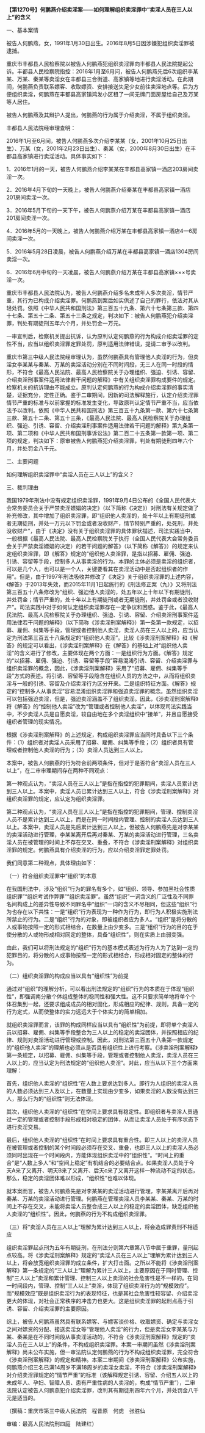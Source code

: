 **【第1270号】何鹏燕介绍卖淫案——如何理解组织卖淫罪中“卖淫人员在三人以上”的含义**

一、基本案情

被告人何鹏燕，女，1991年1月30日出生。2016年8月5日因涉嫌犯组织卖淫罪被逮捕。

重庆市丰都县人民检察院以被告人何鹏燕犯组织卖淫罪向丰都县人民法院提起公诉。丰都县人民检察院指控：2016年1月至6月问，被告人何鹏燕先后6次组织李某某、万某、秦某等卖淫女在丰都县三合街道、高家镇等地进行卖淫活动。在此期间，何鹏燕负责联系嫖客、收取嫖资、安排接送失足少女前往卖淫地点等。后为方便组织卖淫，何鹏燕在丰都县高家镇鸿发小区租了一间无牌门面房屋给自己及万某等人居住。

被告人何鹏燕及其辩护人提出，何鹏燕的行为属于介绍卖淫，不属于组织卖淫。

丰都县人民法院经审理查明：

2016年1月至6月间，被告人何鹏燕多次介绍李某某（女，2001年10月25日出生）、万某（女，2001年2月23日出生）、秦某（女，2000年8月30日出生）在丰都县高家镇进行卖淫活动。具体事实如下：

1．2016年1月的一天，被告人何鹏燕介绍李某某在丰都县高家镇一酒店203房间卖淫一次。

2．2016年4月下旬的一天晚上，被告人何鹏燕介绍秦某在丰都县高家镇一酒店201房间卖淫一次。

3．2016年5月下旬的一天下午，被告人何鹏燕介绍万某在丰都县高家镇一酒店201房间卖淫一次。

4．2016年5月的一天晚上，被告人何鹏燕介绍万某在丰都县高家镇一酒店4—6房间卖淫一次。

5．2016年5月28日凌晨，被告人何鹏燕介绍万某在丰都县高家镇一酒店1304房间卖淫一次。

6．2016年6月中旬的一天凌晨，被告人何鹏燕介绍万某在丰都县高家镇×××号卖淫一次。

重庆市丰都县人民法院认为，被告人何鹏燕介绍多名未成年人多次卖淫，情节严重，其行为已构成介绍卖淫罪。何鹏燕到案后如实供述了自己的罪行，依法对其从轻处罚。依照《中华人民共和国刑法》第三百五十九条、第六十七条第三款、第四十七条、第五十二条、第五十三条之规定，判决如下：被告人何鹏燕犯介绍卖淫罪，判处有期徒刑五年六个月，并处罚金一万元。

一审宣判后，检察机关提出抗诉，认为原判认定何鹏燕的行为构成介绍卖淫罪的定性不当，应当以组织卖淫罪定罪处罚，原判适用法律错误，提请二审予以改判。

重庆市第三中级人民法院经审理认为，虽然何鹏燕具有管理他人卖淫的行为，但卖淫女李某某与秦某、万某的卖淫活动分别在不同时间段，无三人在同一时段的情形，不符合《最高人民法院、最高人民检察院关于办理组织、强迫、引诱、容留、介绍卖淫刑事案件适用法律若干问题的解释》中有关组织卖淫罪构成要件的规定。检察机关的抗诉理由不能成立。原判认定何鹏燕的行为构成介绍卖淫罪的事实清楚，证据充分，定性正确。鉴于二审期间，因新的司法解释施行，认定介绍卖淫罪情节严重的标准与以前掌握的标准发生变化，导致原判认定情节严重不当，应当依法予以改判。依照《中华人民共和国刑法》第三百五十九条第一款、第六十七条第三款、第五十二条、第五十三条，《最高人民法院、最高人民检察院关于办理组织、强迫、引诱、容留、介绍卖淫刑事案件适用法律若干问题的解释》第九条第一项、第二项和《中华人民共和国刑事诉讼法》第二百二十五条第一款第一项、第二项的规定，判决如下：原审被告人何鹏燕犯介绍卖淫罪，判处有期徒刑四年六个月，并处罚金八千元。

二、主要问题

如何理解组织卖淫罪中“卖淫人员在三人以上”的含义？

三、裁判理由

我国1979年刑法中没有规定组织卖淫罪，1991年9月4日公布的《全国人民代表大会常务委员会关于严禁卖淫嫖娼的决定》（以下简称《决定》）对刑法有关规定做了补充修改，其中增加了组织卖淫罪，即“组织他人卖淫的，处十年以上有期徒刑或者无期徒刑，并处一万元以下罚金或者没收财产，情节特别严重的，处死刑，并处没收财产”，由于《决定》没有关于组织卖淫罪的具体罪状描述，司法实践当中，一般根据《最高人民法院、最高人民检察院关于执行（全国人民代表大会常务委员会关于严禁卖淫嫖娼的决定）的若干问题的解答》（以下简称《解答》）的规定来认定组织卖淫罪，即《解答》规定的“组织他人卖淫罪，是指以招募、雇佣、强迫、引诱、容留等手段，控制多人从事卖淫的行为。本罪的主体必须是卖淫的组织者，可以是几个人，也可以是一个人，关键要看其在卖淫活动中是否起组织者的作用”。但是，由于1997年刑法吸收并修改了《决定》关于组织卖淫罪的上述内容，《解答》于2013年失效，而2015年11月1日起施行的《刑法修正案（九）》又将刑法第三百五十八条修改为“组织、强迫他人卖淫的，处五年以上十年以下有期徒刑，并处罚金；情节严重的，处十年以上有期徒刑或者无期徒刑，并处罚金或者没收财产”。司法实践中对于如何认定组织卖淫罪存在一定争议和困惑。鉴于此，《最高人民法院、最高人民检察院关于办理组织、强迫、引诱、容留、介绍卖淫刑事案件适用法律若干问题的解释》（以下简称《涉卖淫刑案解释》）第一条第一款规定，以招募、雇佣、纠集等手段，管理或者控制他人卖淫，卖淫人员在三人以上的，应当认定为刑法第三百五十八条规定的“组织他人卖淫”。比较《涉卖淫刑案解释》和《解答》的规定可以看出，《涉卖淫刑案解释》在《解答》的基础上对“组织他人卖淫”的含义进行了修改，主要体现在两个方面：一是组织行为方面。《解答》规定的“以招募、雇佣、强迫、引诱、容留等手段”容易混淆引诱、容留、介绍卖淫罪与组织卖淫罪的概念，因此，《涉卖淫刑案解释》采用了“招募、雇佣、纠集等手段”方式的表述。将引诱、容留等手段隐含在组织人员的方法之中，从而将组织卖淫与一般的引诱、容留及介绍卖淫行为区分开来。二是组织特征方面。《解答》规定的“控制多人从事卖淫”容易混淆组织卖淫罪和强迫卖淫罪的概念。虽然组织卖淫可以包括强迫卖淫，但是，强迫卖淫涵盖不了组织卖淫。因此，《涉卖淫刑案解释》将《解答》的“控制他人卖淫”改为“管理或者控制他人卖淫”，以体现司法实践当中，不少卖淫人员是自愿卖淫，较自由地在多个卖淫组织中“接单”，并且自愿接受组织者管理的现实情况。

根据《涉卖淫刑案解释》的上述规定，构成组织卖淫罪应当同时具备以下三个条件：（1）组织者对卖淫人员采用了招募、雇佣、纠集等手段；（2）组织者具有管理或者控制他人卖淫的行为；（3）卖淫人员达到三人以上。

本案中，被告人何鹏燕的行为符合前两项条件，但对于是否符合“卖淫人员在三人以上”，在二审审理期间存在两种不同观点：

第一种观点认为，“卖淫人员在三人以上”是指在指控的犯罪期间，卖淫人员累计达到三人以上。本案中，卖淫人员已累计达到三人以上，符合《涉卖淫刑案解释》对组织卖淫罪的规定，应认定为组织卖淫罪。

第二种观点认为，“卖淫人员在三人以上”是指在指控的犯罪期间，管理、控制卖淫人员不是累计达到三人以上，而是在同一时间段内管理、控制的卖淫人员达到三人以上。本案中，卖淫人员是先后累计达到三人以上，但被告人何鹏燕先是对李某某的卖淫活动进行管理，李某某离开后再对秦某、万某的卖淫活动进行管理，三名卖淫人员在被管理的时间上不存在交叉、重叠，不符合《涉卖淫刑案解释》对组织卖淫罪的规定。何鹏燕具有介绍卖淫的行为，应以介绍卖淫罪定罪处罚。

我们同意第二种观点，具体理由如下：

（一）符合组织卖淫罪中“组织”的本意

在我国刑法中，涉及“组织”行为的罪名有多个，如“组织、领导、参加黑社会性质组织罪”“组织考试作弊罪”“组织卖淫罪”。虽然“组织”一词含义的广泛性及不同罪名间构成上的差异性导致不同罪名中“组织”一词的含义不尽相同，但这些“组织”行为也存在以下共性：一是“组织”行为表现为一种作为行为，即行为人积极实施刑法所禁止的行为。二是“组织”行为的对象，即被组织者应为多人。“组织”是将分散的人或事物按照一定的形式相结合，在数量上由少变多。三是“组织”行为的目的在于使分散的人或物形成相对同定的整体，具备“组织性”，则在实质上由弱变强。

由此，我们可以将刑法规定的“组织”行为的基本模式表述为行为人为了达到一定的犯罪目的，将分散的人或事物按照一定的形式相结合，形成相对固定的整体的行为。

（二）组织卖淫罪的构成应当以具有“组织性”为前提

通过对“组织”的理解分析，可以看出刑法规定的“组织”行为的本质在于体现“组织性”，即强调南分散个体组成整体的稳同性和强大性。这不只要求简单地将单个个体召集到一起，还要求组成成员的相对固化，形成相应的纪律、规则，具备一定的行为定式，从而使整体的实力远远大于个体实力的简单相加。

就组织卖淫罪而言，该罪的构成同样应当以具有“组织性”为前提，即将单个卖淫人员以招募、雇佣、纠集等手段整合为三人以上的稳定的卖淫团体，并按照相应的纪律、规则对卖淫活动进行管理或控制。因此，对刑法第三百五十八条第一款规定的“组织他人卖淫”的理解也必须从是否具有组织性上进行考察。《涉卖淫刑案解释》第一条规定，以招募、雇佣、纠集等手段，管理或者控制他人卖淫，卖淫人员在三人以上的，应当认定为刑法规定的“组织他人卖淫”。对此，应当从以下三个方面来理解：

首先，组织他人卖淫的“组织性”在人数上要求达到多人。即行为人组织的卖淫人员的人数必须达到三人及以上，在数量上实现由少变多，如果卖淫的人数没有达到三人，那么行为的“组织性”则无法体现。

其次，组织他人卖淫的“组织性”在空间上要求具有稳定性。即组织者与卖淫人员通过一定的管理或者控制手段形成相对稳定的团体，从而让卖淫人员处于有序状态下进行卖淫交易。

最后，组织他人卖淫的“组织性”在时间上要求具有重合性。即三人以上的卖淫人员在被管理或者控制的某个时间段必须存在交叉、重叠，也即三人以上的卖淫人员必须同时出现在一个时间段内，方能体现组织卖淫中的“组织性”。“时间上的重合”是“人数上多人”和“空间上稳定”有机结合的必要结合点。如果卖淫人员处于今天A来了又离开、明天B来了又离开、后天c来了又离开这样一种流动不定的状态，那么，稳定的卖淫团体难以形成，“组织性”也难以体现。

就本案而言，被告人何鹏燕先是对李某某的卖淫活动进行管理，李某某离开后再对秦某、万某的卖淫活动进行管理。何鹏燕在管理卖淫人员李某某、秦某、万某的时间上不存在交叉，未能将卖淫人员整合成三人以上的稳定的卖淫团体，缺乏组织他人卖淫的“组织性”。因此，何鹏燕的行为不构成组织卖淫罪。

（三）将“卖淫人员在三人以上”理解为累计达到三人以上，将会造成罪责刑不相适应

组织卖淫罪起点刑为五年有期徒刑，在刑法分则第六章第八节中属于重罪，量刑起点较高。将《涉卖淫刑案解释》规定的“卖淫人员在三人以上”理解为累计达到三人以上，将会放宽组织卖淫罪的成立条件，扩大打击面。之所以不能将《涉卖淫刑案解释》第一条规定的“三人以上”理解为累计三人以上，主要原因在于同时管理、控制“三人以上”卖淫和累计管理、控制三人以上卖淫的社会危害性是不一样的。在同一时间段内，管理、控制“三人以上”卖淫，体现了组织卖淫行为的“规模效应”。而“规模效应”既是组织卖淫行为的表现特征，也是其社会危害性较容留、介绍卖淫更大的体现，对社会正常秩序的冲击力也更大。这是组织卖淫罪的起刑点高于引诱、容留、介绍卖淫罪的主要原因。

综上，被告人何鹏燕虽然具有联系嫖客、与嫖客谈价格、收取嫖资、确定与卖淫女之间对嫖资的分配、接送卖淫女等“管理他人卖淫”的行为，但是卖淫女李某某与万某、秦某是在不同时间段从事卖淫活动的，不符合《涉卖淫刑案解释》规定的“卖淫人员在三人以上”的条件，不构成组织卖淫罪。本案一审期间虽然《涉卖淫刑案解释》尚未公布实施，但一审法院认定何鹏燕的行为不构成组织卖淫罪，完全符合《涉卖淫刑案解释》的规定和精神。本案二审期间《涉卖淫刑案解释》公布实施，何鹏燕介绍三名已满14周岁不满18周岁的卖淫女卖淫，不符合《涉卖淫刑案解释》对介绍卖淫罪规定的“情节严重”的标准（该解释规定引诱、容留、介绍五人以上的未成年人、孕妇、智障人员、患有严重性病的人卖淫的，构成“情节严重”），二审法院认定被告人何鹏燕犯介绍卖淫罪，改判其有期徒刑四年六个月，并处罚金八千元是适当的。

（撰稿：重庆市第三中级人民法院　程昔原　何虎　张胜仙

审编：最高人民法院刑四庭　陆建红）